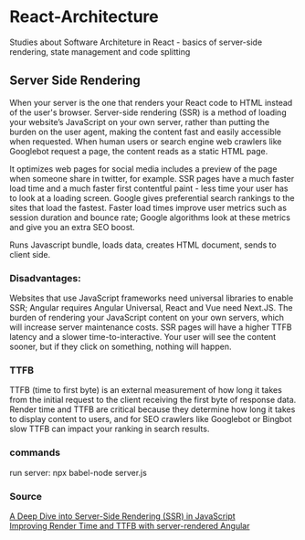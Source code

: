 # React-Architecture
Studies about Software Architeture in React - basics of server-side rendering, state management and code splitting

## Server Side Rendering
When your server is the one that renders your React code to HTML instead of the user's browser. Server-side rendering (SSR) is a method of loading your website’s JavaScript on your own server, rather than putting the burden on the user agent, making the content fast and easily accessible when requested. When human users or search engine web crawlers like Googlebot request a page, the content reads as a static HTML page.

It optimizes web pages for social media includes a preview of the page when someone share in twitter, for example.
SSR pages have a much faster load time and a much faster first contentful paint  -  less time your user has to look at a loading screen.
Google gives preferential search rankings to the sites that load the fastest. Faster load times improve user metrics such as session duration and bounce rate; Google algorithms look at these metrics and give you an extra SEO boost.

Runs Javascript bundle, loads data, creates HTML document, sends to client side.

### Disadvantages:
Websites that use JavaScript frameworks need universal libraries to enable SSR; Angular requires Angular Universal, React and Vue need Next.JS.
The burden of rendering your JavaScript content on your own servers, which will increase server maintenance costs.
SSR pages will have a higher TTFB latency and a slower time-to-interactive. Your user will see the content sooner, but if they click on something, nothing will happen.

### TTFB
TTFB (time to first byte) is an external measurement of how long it takes from the initial request to the client receiving the first byte of response data.
Render time and TTFB are critical because they determine how long it takes to display content to users, and for SEO crawlers like Googlebot or Bingbot slow TTFB can impact your ranking in search results.

### commands
run server:
npx babel-node server.js

### Source
[A Deep Dive into Server-Side Rendering (SSR) in JavaScript](https://towardsdev.com/server-side-rendering-srr-in-javascript-a1b7298f0d04)<br/>
[Improving Render Time and TTFB with server-rendered Angular](https://medium.com/shopstyle-engineering/improving-render-time-and-ttfb-in-with-server-rendered-angular-5fe8b87f4cd7)

